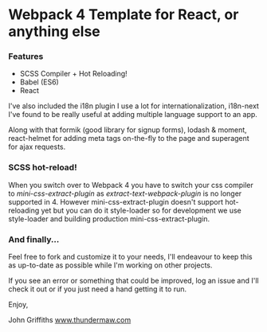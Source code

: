 # Webpack 4 Template for React, or anything else

### Features

* SCSS Compiler + Hot Reloading!
* Babel (ES6)
* React

I've also included the i18n plugin I use a lot for internationalization, i18n-next I've found to be really useful at adding multiple language support to an app.

Along with that formik (good library for signup forms), lodash & moment, react-helmet for adding meta tags on-the-fly to the page and superagent for ajax requests.

### SCSS hot-reload!

When you switch over to Webpack 4 you have to switch your css compiler to *mini-css-extract-plugin* as *extract-text-webpack-plugin* is no longer supported in 4.
However mini-css-extract-plugin doesn't support hot-reloading yet but you can do it style-loader so for development we use style-loader and building production mini-css-extract-plugin.

### And finally...

Feel free to fork and customize it to your needs, I'll endeavour to keep this as up-to-date as possible while I'm working on other projects.

If you see an error or something that could be improved, log an issue and I'll check it out or if you just need a hand getting it to run.

Enjoy,


John Griffiths
www.thundermaw.com
